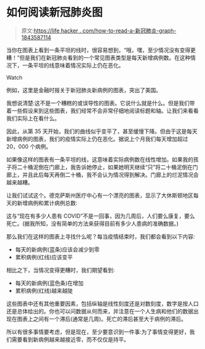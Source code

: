 # 如何阅读新冠肺炎图

> 原文:[https://life hacker . com/how-to-read-a-新冠肺炎-graph-1843587114](https://lifehacker.com/how-to-read-a-covid-19-graph-1843587114)

当你在图表上看到一条平坦的线时，很容易想到，“哦，嘿，至少情况没有变得更糟！”但是我们在新冠肺炎看到的一个常见图表类型是每天新增病例数。在这种情况下，一条平坦的线意味着情况实际上仍在恶化。

Watch

例如，这里是金融时报关于新冠肺炎新病例的图表，突出了美国。

我想说清楚:这不是一个糟糕的或误导性的图表。它说什么就是什么。但是我们带着一些假设来到这些图表，我们经常不会非常仔细地阅读标题和轴。让我们来看看我们实际上在看什么。

因此，从第 35 天开始，我们的曲线似乎变平了，甚至缓慢下降。但由于这是每天新增病例的图表，我们的疫情实际上仍在恶化。据说上个月我们每天增加超过 20，000 个病例。

如果像这样的图表有一条平坦的线，这意味着实际病例数在线性增加。如果我的孩子将二十桶泥倒在门廊上，我告诉她停止，如果她明天继续“只”将二十桶泥倒在门廊上，并且此后每天再倒二十桶，我不会认为情况得到解决。门廊上的烂泥情况会越来越糟。

让我们试试这个。德克萨斯州医疗中心有一个漂亮的图表，显示了大休斯顿地区每天的新增病例和累计病例总数:

这与“现在有多少人患有 COVID”不是一回事，因为几周后，人们要么康复，要么死亡。(据我所知，没有简单的方法来获得目前有多少人患病的准确数据。)

那么我们在这样的图表上寻找什么呢？每当疫情结束时，我们都会看到以下内容:

*   每天的新病例(蓝条)应该会减少到零
*   累积病例(红线)应该变平

相比之下，当情况变得更糟时，我们期望看到:

*   每天的新病例(蓝色条)在增加
*   累积病例(红线)越来越陡

这些图表中还有其他重要因素，包括纵轴是线性刻度还是对数刻度，数字是按人口还是总体给出的。你也可以问数据从何而来，并注意在一个人生病和他们的数据出现在图表上之间有一个滞后(通常是几周)。死亡的滞后甚至大于病例的滞后。

所以有很多事情要考虑，但是现在，至少要意识到一件事:为了事情变得更好，我们需要看到新病例越来越接近零，而不仅仅是持平。